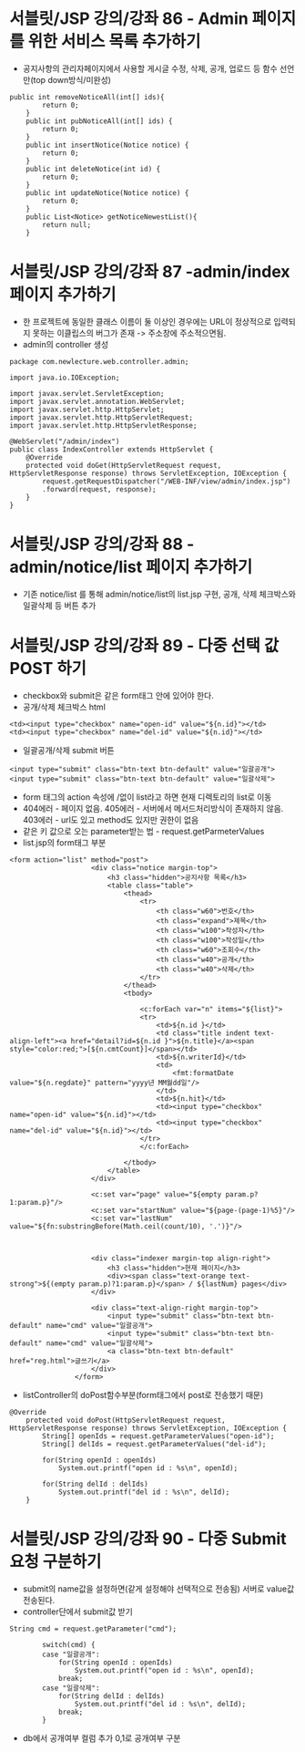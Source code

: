 # 서블릿/JSP 강의/강좌 86 - Admin 페이지를 위한 서비스 목록 추가하기
* 공지사항의 관리자페이지에서 사용할 게시글 수정, 삭제, 공개, 업로드 등 함수 선언만(top down방식/미완성)
```
public int removeNoticeAll(int[] ids){
		return 0;
	}
	public int pubNoticeAll(int[] ids) {
		return 0;
	}
	public int insertNotice(Notice notice) {
		return 0;
	}
	public int deleteNotice(int id) {
		return 0;
	}
	public int updateNotice(Notice notice) {
		return 0;
	}
	public List<Notice> getNoticeNewestList(){
		return null;
	}
```

# 서블릿/JSP 강의/강좌 87 -admin/index 페이지 추가하기
* 한 프로젝트에 동일한 클래스 이름이 둘 이상인 경우에는 URL이 정상적으로 입력되지 못하는 이클립스의 버그가 존재 -> 주소창에 주소적으면됨.
* admin의 controller 생성
```
package com.newlecture.web.controller.admin;

import java.io.IOException;

import javax.servlet.ServletException;
import javax.servlet.annotation.WebServlet;
import javax.servlet.http.HttpServlet;
import javax.servlet.http.HttpServletRequest;
import javax.servlet.http.HttpServletResponse;

@WebServlet("/admin/index")
public class IndexController extends HttpServlet {
	@Override
	protected void doGet(HttpServletRequest request, HttpServletResponse response) throws ServletException, IOException {
		request.getRequestDispatcher("/WEB-INF/view/admin/index.jsp")
		.forward(request, response);
	}
}

```

# 서블릿/JSP 강의/강좌 88 -admin/notice/list 페이지 추가하기
* 기존 notice/list 를 통해 admin/notice/list의 list.jsp 구현, 공개, 삭제 체크박스와 일괄삭제 등 버튼 추가

# 서블릿/JSP 강의/강좌 89 - 다중 선택 값 POST 하기
* checkbox와 submit은 같은 form태그 안에 있어야 한다.
* 공개/삭제 체크박스 html
```
<td><input type="checkbox" name="open-id" value="${n.id}"></td>
<td><input type="checkbox" name="del-id" value="${n.id}"></td>
```
* 일괄공개/삭제 submit 버튼
```
<input type="submit" class="btn-text btn-default" value="일괄공개">
<input type="submit" class="btn-text btn-default" value="일괄삭제">
```
* form 태그의 action 속성에 /없이 list라고 하면 현재 디렉토리의 list로 이동
* 404에러 - 페이지 없음. 405에러 -  서버에서 메서드처리방식이 존재하지 않음. 403에러 - url도 있고 method도 있지만 권한이 없음
* 같은 키 값으로 오는 parameter받는 법 - request.getParmeterValues
* list.jsp의 form태그 부분
```
<form action="list" method="post">
					<div class="notice margin-top">
						<h3 class="hidden">공지사항 목록</h3>
						<table class="table">
							<thead>
								<tr>
									<th class="w60">번호</th>
									<th class="expand">제목</th>
									<th class="w100">작성자</th>
									<th class="w100">작성일</th>
									<th class="w60">조회수</th>
									<th class="w40">공개</th>
									<th class="w40">삭제</th>
								</tr>
							</thead>
							<tbody>
	
								<c:forEach var="n" items="${list}">
								<tr>
									<td>${n.id }</td>
									<td class="title indent text-align-left"><a href="detail?id=${n.id }">${n.title}</a><span style="color:red;">[${n.cmtCount}]</span></td>
									<td>${n.writerId}</td>
									<td>
										<fmt:formatDate value="${n.regdate}" pattern="yyyy년 MM월dd일"/>
									</td>
									<td>${n.hit}</td>
									<td><input type="checkbox" name="open-id" value="${n.id}"></td>
									<td><input type="checkbox" name="del-id" value="${n.id}"></td>
								</tr>
								</c:forEach>
								
							</tbody>
						</table>
					</div>
	
					<c:set var="page" value="${empty param.p?1:param.p}"/>
					<c:set var="startNum" value="${page-(page-1)%5}"/>
					<c:set var="lastNum" value="${fn:substringBefore(Math.ceil(count/10), '.')}"/>
		
				
				
					<div class="indexer margin-top align-right">
						<h3 class="hidden">현재 페이지</h3>
						<div><span class="text-orange text-strong">${(empty param.p)?1:param.p}</span> / ${lastNum} pages</div>
					</div>
	
					<div class="text-align-right margin-top">
						<input type="submit" class="btn-text btn-default" name="cmd" value="일괄공개">
						<input type="submit" class="btn-text btn-default" name="cmd" value="일괄삭제">
						<a class="btn-text btn-default" href="reg.html">글쓰기</a>				
					</div>
				</form>
```
* listController의 doPost함수부분(form태그에서 post로 전송했기 때문)
```
@Override
	protected void doPost(HttpServletRequest request, HttpServletResponse response) throws ServletException, IOException {
		String[] openIds = request.getParameterValues("open-id");
		String[] delIds = request.getParameterValues("del-id");
	
		for(String openId : openIds)
			System.out.printf("open id : %s\n", openId);
		
		for(String delId : delIds)
			System.out.printf("del id : %s\n", delId);
	}
```

# 서블릿/JSP 강의/강좌 90 - 다중 Submit 요청 구분하기
* submit의 name값을 설정하면(같게 설정해야 선택적으로 전송됨) 서버로 value값 전송된다.
* controller단에서 submit값 받기
```
String cmd = request.getParameter("cmd");
		
		switch(cmd) {
		case "일괄공개":
			for(String openId : openIds)
				System.out.printf("open id : %s\n", openId);
			break;
		case "일괄삭제":
			for(String delId : delIds)
				System.out.printf("del id : %s\n", delId);
			break;
		}
```
* db에서 공개여부 컬럼 추가 0,1로  공개여부 구분
